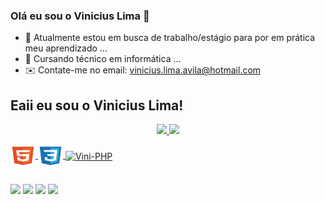 ### Olá eu sou o Vinicius Lima 👋


- 🔭 Atualmente estou em busca de trabalho/estágio para por em prática meu aprendizado ...
- 🌱 Cursando técnico em informática ...
- ✉️ Contate-me no email: vinicius.lima.avila@hotmail.com

## Eaii eu sou o Vinicius Lima!
<div align="center">
  <a href="https://github.com/viniciuslimaavila">
  <img height="180em" src="https://github-readme-stats.vercel.app/api?username=viniciuslimaavila&show_icons=true&theme=dracula&include_all_commits=true&count_private=true"/>
  <img height="180em" src="https://github-readme-stats.vercel.app/api/top-langs/?username=viniciuslimaavila&layout=compact&langs_count=7&theme=dracula"/>
</div>

<div style="display: inline_block"><br>
  <img align="center" alt="Vini-HTML" height="30" width="40" src="https://raw.githubusercontent.com/devicons/devicon/master/icons/html5/html5-original.svg">
  <img align="center" alt="Vini-CSS" height="30" width="40" src="https://raw.githubusercontent.com/devicons/devicon/master/icons/css3/css3-original.svg">
  <img align="center" alt="Vini-PHP"height="30 width="40" src="https://cdn.jsdelivr.net/gh/devicons/devicon/icons/php/php-original.svg" />

</div>
  
##
<div>
  <a href="https://www.facebook.com/vinicius.lima.avila"><img src="https://img.shields.io/badge/Facebook-1877F2?style=for-the-badge&logo=facebook&logoColor=white" target="_blank"></a>
  <a href="https://www.instagram.com/_limavinicius/" target="_blank"><img src="https://img.shields.io/badge/-Instagram-%23E4405F?style=for-the-badge&logo=instagram&logoColor=white" target="_blank"></a>
  <a href = "mailto:vinicius.lima.avila@hotmail.com"><img src="https://img.shields.io/badge/Microsoft_Outlook-0078D4?style=for-the-badge&logo=microsoft-outlook&logoColor=white" target="_blank"></a>
  <a href="" target="_blank"><img src="https://img.shields.io/badge/-LinkedIn-%230077B5?style=for-the-badge&logo=linkedin&logoColor=white" target="_blank"></a> 
 
</div>
